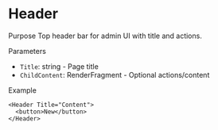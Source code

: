 # Header

Purpose
Top header bar for admin UI with title and actions.

Parameters
- `Title`: string - Page title
- `ChildContent`: RenderFragment - Optional actions/content

Example

```razor
<Header Title="Content">
  <button>New</button>
</Header>
```
